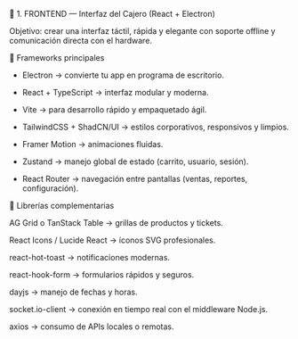 🧩 1. FRONTEND — Interfaz del Cajero (React + Electron)

Objetivo: crear una interfaz táctil, rápida y elegante con soporte offline y comunicación directa con el hardware.

🔧 Frameworks principales

- Electron → convierte tu app en programa de escritorio.

- React + TypeScript → interfaz modular y moderna.

- Vite → para desarrollo rápido y empaquetado ágil.

- TailwindCSS + ShadCN/UI → estilos corporativos, responsivos y limpios.

- Framer Motion → animaciones fluidas.

- Zustand → manejo global de estado (carrito, usuario, sesión).

- React Router → navegación entre pantallas (ventas, reportes, configuración).


🧠 Librerías complementarias

AG Grid o TanStack Table → grillas de productos y tickets.

React Icons / Lucide React → íconos SVG profesionales.

react-hot-toast → notificaciones modernas.

react-hook-form → formularios rápidos y seguros.

dayjs → manejo de fechas y horas.

socket.io-client → conexión en tiempo real con el middleware Node.js.

axios → consumo de APIs locales o remotas.
